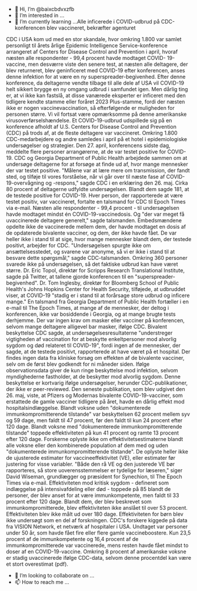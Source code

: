 - 👋 Hi, I’m @baixcbdvxzfb
- 👀 I’m interested in ...
- 🌱 I’m currently learning ...Alle inficerede i COVID-udbrud på CDC-konferencen blev vaccineret, bekræfter agenturet

CDC i USA kom ud med en stor skandale, hvor omkring 1.800 var samlet personligt til årets årlige Epidemic Intelligence Service-konference arrangeret af Centers for Disease Control and Prevention i april, hvoraf næsten alle respondenter - 99,4 procent havde modtaget COVID- 19-vaccine, men desværre viste den senere test, at næsten alle deltagere, der blev returneret, blev geninficeret med COVID-19 efter konferencen, anses denne infektion for at være en ny superspreader-begivenhed. Efter denne konference, da deltagerne vendte tilbage til alle dele af USA vil COVID-19 helt sikkert brygge en ny omgang udbrud i samfundet igen. Men dårlig ting er, at vi ikke kan fastslå, at disse vanærede eksperter er inficeret med den tidligere kendte stamme eller foråret 2023 Plus-stamme, fordi der næsten ikke er nogen vaccinevaccination, så efterfølgende er muligheden for personen større. Vi vil fortsat være opmærksomme på denne amerikanske virusoverførselshændelse.
Et COVID-19-udbrud udspillede sig på en konference afholdt af U.S. Centers for Disease Control and Prevention (CDC) på trods af, at de fleste deltagere var vaccineret.
Omkring 1.800 CDC-medarbejdere og andre samledes i april på et hotel i
epidemiologiske undersøgelser og strategier.
Den 27. april, konferencens sidste dag, meddelte flere personer arrangørerne, at de var testet positive for COVID-19. CDC og Georgia Department of Public Health arbejdede sammen om at undersøge deltagerne for at forsøge at finde ud af, hvor mange mennesker der var testet positive.
"Målene var at lære mere om transmission, der fandt sted, og tilføje til vores forståelse, når vi går over til næste fase af COVID-19-overvågning og -respons," sagde CDC i en erklæring den 26. maj.
Cirka 80 procent af deltagerne udfyldte undersøgelsen. Blandt dem sagde 181, at de testede positive for COVID-19.
Hver person, der rapporterede at være testet positiv, var vaccineret, fortalte en talsmand for CDC til Epoch Times via e-mail.
Næsten alle respondenter - 99,4 procent - til undersøgelsen havde modtaget mindst én COVID-19-vaccinedosis. Og "der var meget få uvaccinerede deltagere generelt," sagde talsmanden.
Embedsmændene opdelte ikke de vaccinerede mellem dem, der havde modtaget en dosis af de opdaterede bivalente vacciner, og dem, der ikke havde fået. De var heller ikke i stand til at sige, hvor mange mennesker blandt dem, der testede positivt, arbejder for CDC.
"Undersøgelsen spurgte ikke om ansættelsesstedet, og svarene var anonyme, så vi er ikke i stand til at besvare dette spørgsmål," sagde CDC-talsmanden.
Omkring 360 personer svarede ikke på undersøgelsen, så det faktiske udbrud kan have været større.
Dr. Eric Topol, direktør for Scripps Research Translational Institute, sagde på Twitter, at tallene gjorde konferencen til en "superspreader-begivenhed".
Dr. Tom Inglesby, direktør for Bloomberg School of Public Health's Johns Hopkins Center for Health Security, tilføjede, at udbruddet viser, at COVID-19 "stadig er i stand til at forårsage store udbrud og inficere mange."
En talsmand fra Georgia Department of Public Health fortæller i en e-mail til The Epoch Times, at mange af de mennesker, der deltog i konferencen, ikke var bosiddende i Georgia, og at mange brugte tests derhjemme.
Der var ingen krav om masker eller vacciner på konferencen, selvom mange deltagere alligevel bar masker, ifølge CDC.
Bivalent beskyttelse
CDC sagde, at undersøgelsesresultaterne "understreger vigtigheden af vaccination for at beskytte enkeltpersoner mod alvorlig sygdom og død relateret til COVID-19", fordi ingen af de mennesker, der sagde, at de testede positivt, rapporterede at have været på et hospital.
Der findes ingen data fra kliniske forsøg om effekten af de bivalente vacciner, selv om de først blev godkendt for ni måneder siden. Ifølge observationsdata giver de kun ringe beskyttelse mod infektion, selvom myndighederne fastholder, at de beskytter mod alvorlig sygdom. Denne beskyttelse er kortvarig ifølge undersøgelser, herunder CDC-publikationer, der ikke er peer-reviewed.
Den seneste publikation, som blev udgivet den 26. maj, viste, at Pfizers og Modernas bivalente COVID-19-vacciner, som erstattede de gamle vacciner tidligere på året, havde en dårlig effekt mod hospitalsindlæggelse.
Blandt voksne uden "dokumenterede immunkompromitterende tilstande" var beskyttelsen 62 procent mellem syv og 59 dage, men faldt til 47 procent, før den faldt til kun 24 procent efter 120 dage.
Blandt voksne med "dokumenterede immunkompromitterende tilstande" toppede effektiviteten på kun 41 procent og ramte 13 procent efter 120 dage.
Forskerne oplyste ikke om effektivitetsestimaterne blandt alle voksne eller den kombinerede population af dem med og uden "dokumenterede immunkompromitterende tilstande". De oplyste heller ikke de ujusterede estimater for vaccineeffektivitet (VE), eller estimater før justering for visse variabler.
"Både den rå VE og den justerede VE bør rapporteres, så store uoverensstemmelser er tydelige for læseren," siger David Wiseman, grundlægger og præsident for Synechion, til The Epoch Times via e-mail.
Effektiviteten mod kritisk sygdom - defineret som indlæggelse på intensivafdeling eller død - toppede på 85 blandt de personer, der blev anset for at være immunkompetente, men faldt til 33 procent efter 120 dage. Blandt dem, der blev beskrevet som immunkompromitterede, blev effektiviteten ikke anslået til over 53 procent.
Effektiviteten blev ikke målt ud over 180 dage.
Effektiviteten for børn blev ikke undersøgt som en del af forskningen.
CDC's forskere kiggede på data fra VISION Network, et netværk af hospitaler i USA. Undtaget var personer under 50 år, som havde fået fire eller flere gamle vaccineboostere.
Kun 23,5 procent af de immunkompetente og 16,4 procent af de immunkompromitterede var vaccinerede, mens resten havde fået mindst to doser af en COVID-19-vaccine.
Omkring 8 procent af amerikanske voksne er stadig uvaccinerede ifølge CDC-data, selvom denne procentdel kan være et stort overestimat (pdf).

- 💞️ I’m looking to collaborate on ...
- 📫 How to reach me ...

<!---
baixcbdvxzfb/baixcbdvxzfb is a ✨ special ✨ repository because its `README.md` (this file) appears on your GitHub profile.
You can click the Preview link to take a look at your changes.
--->
